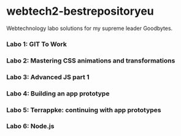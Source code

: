 webtech2-bestrepositoryeu
=========================

Webtechnology labo solutions for my supreme leader Goodbytes.

### Labo 1: GIT To Work ###

### Labo 2: Mastering CSS animations and transformations ###

### Labo 3: Advanced JS part 1 ###

### Labo 4: Building an app prototype ###

### Labo 5: Terrappke: continuing with app prototypes ###

### Labo 6: Node.js ###


